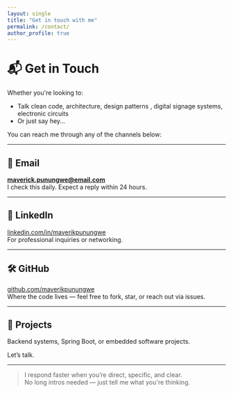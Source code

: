 ```yaml
---
layout: single
title: "Get in touch with me"
permalink: /contact/
author_profile: true
---
```


# 📬 Get in Touch

Whether you're looking to:

- Talk clean code, architecture, design patterns , digital signage systems, electronic circuits
- Or just say hey...

You can reach me through any of the channels below:

---

## 📧 Email  
**[maverick.punungwe@email.com](mailto:maverick.punungwe@email.com)**  
I check this daily. Expect a reply within 24 hours.

---

## 💼 LinkedIn  
[linkedin.com/in/maverikpunungwe](https://www.linkedin.com/in/maverikpunungwe)  
For professional inquiries or networking.

---

## 🛠 GitHub  
[github.com/maverikpunungwe](https://github.com/MickPunungwe3000)  
Where the code lives — feel free to fork, star, or reach out via issues.

---

## 📝 Projects  
Backend systems, Spring Boot, or embedded software projects.  

Let’s talk.

---

> I respond faster when you’re direct, specific, and clear.  
No long intros needed — just tell me what you're thinking.

